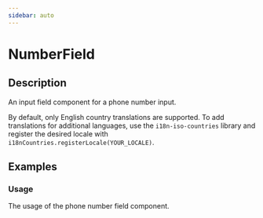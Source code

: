 ```yaml
---
sidebar: auto
---
```


# NumberField

## Description

An input field component for a phone number input. 

By default, only English country translations are supported. To add translations for additional languages, 
use the `i18n-iso-countries` library and register the desired locale with `i18nCountries.registerLocale(YOUR_LOCALE)`.

## Examples

### Usage
The usage of the phone number field component.

<ComponentPreview name="phone-number-field/basic" />

<!-- @include: ./phone-number-field-meta.md -->